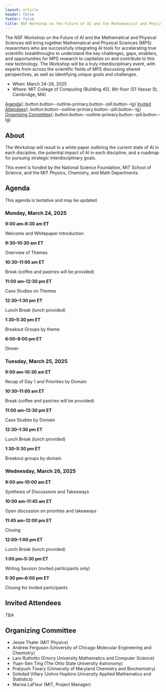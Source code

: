 ```yaml
---
layout: article
header: false
footer: false
title: NSF Workshop on the Future of AI and the Mathematical and Physical Sciences
---
```


The NSF Workshop on the Future of AI and the Mathematical and Physical Sciences will bring together Mathematical and Physical Sciences (MPS) researchers who are successfully integrating AI tools for accelerating true scientific breakthroughs to understand the key challenges, gaps, enablers, and opportunities for MPS research to capitalize on and contribute to this new technology. The Workshop will be a truly interdisciplinary event, with experts from across the scientific fields of MPS discussing shared perspectives, as well as identifying unique goals and challenges. 

* When: March 24–26, 2025
* Where: MIT College of Computing (Building 45), 8th floor (51 Vassar St, Cambridge, MA)

[Agenda](#agenda){:.button.button--outline-primary.button--pill.button--lg} [Invited Attendees](#invited-attendees){:.button.button--outline-primary.button--pill.button--lg} [Organizing Committee](#organizing-committee){:.button.button--outline-primary.button--pill.button--lg}

## About
The Workshop will result in a white paper outlining the current state of AI in each discipline, the potential impact of AI in each discipline, and a roadmap for pursuing strategic interdisciplinary goals.

This event is funded by the National Science Foundation, MIT School of Science, and the MIT Physics, Chemistry, and Math Departments.

## Agenda

This agenda is tentative and may be updated.

### Monday, March 24, 2025

**9:00 am–9:30 am ET**

Welcome and Whitepaper Introduction

**9:30–10:30 am ET**

Overview of Themes

**10:30–11:00 am ET**

Break (coffee and pastries will be provided)

**11:00 am–12:30 pm ET**

Case Studies on Themes

**12:30–1:30 pm ET**

Lunch Break (lunch provided)

**1:30–5:30 pm ET**

Breakout Groups by theme

**6:00–8:00 pm ET**

Dinner

### Tuesday, March 25, 2025

**9:00 am–10:30 am ET**

Recap of Day 1 and Priorities by Domain

**10:30–11:00 am ET**

Break (coffee and pastries will be provided)

**11:00 am–12:30 pm ET**

Case Studies by Domain

**12:30–1:30 pm ET**

Lunch Break (lunch provided)

**1:30–5:30 pm ET**

Breakout groups by domain

### Wednesday, March 26, 2025

**9:00 am–10:00 am ET**

Synthesis of Discussions and Takeaways

**10:00 am–11:45 am ET**

Open discussion on priorities and takeaways

**11:45 am–12:00 pm ET**

Closing

**12:00–1:00 pm ET**

Lunch Break (lunch provided)

**1:00 pm–5:30 pm ET**

Writing Session (invited participants only)

**5:30 pm–6:00 pm ET**

Closing for invited participants

## Invited Attendees

TBA

## Organizing Committee 
* Jesse Thaler (MIT Physics)
* Andrew Ferguson (University of Chicago Molecular Engineering and Chemistry)
* Lars Ruthotto (Emory University Mathematics and Computer Science)
* Yuan-Sen Ting (The Ohio State University Astronomy)
* Pratyush Tiwary (University of Maryland Chemistry and Biochemistry)
* Soledad Villary (Johns Hopkins University Applied Mathematics and Statistics)
* Marisa LaFleur (MIT, Project Manager)
